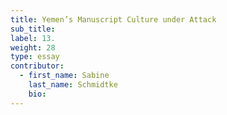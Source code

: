 ```yaml
---
title: Yemen’s Manuscript Culture under Attack
sub_title:
label: 13.
weight: 28
type: essay
contributor:
  - first_name: Sabine
    last_name: Schmidtke
    bio:
---
```

